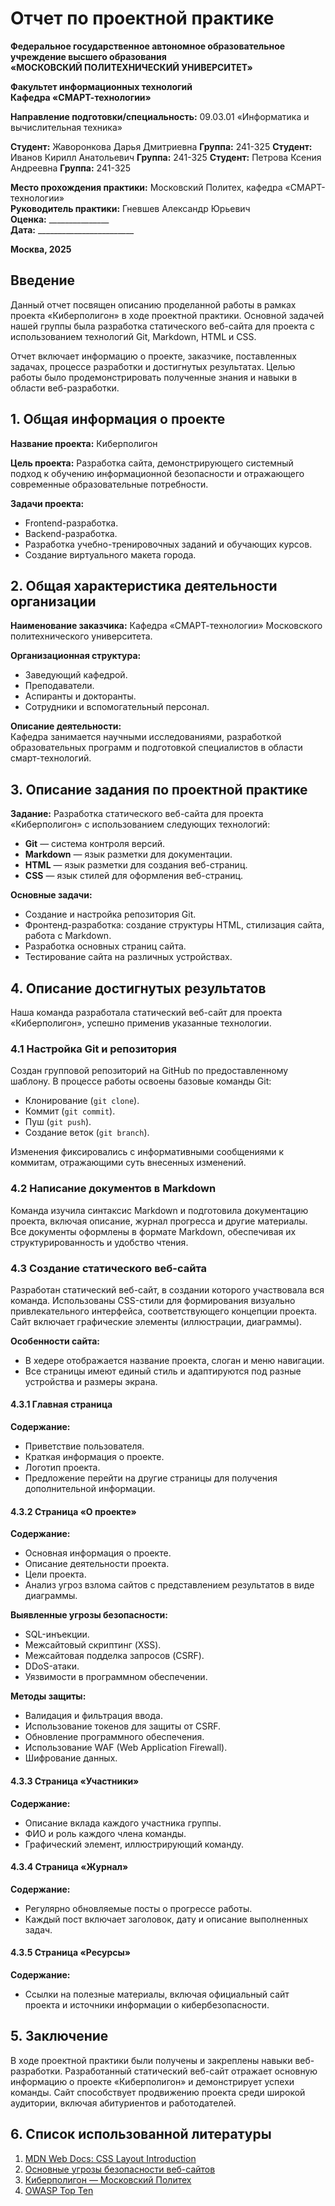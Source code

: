 # Отчет по проектной практике

**Федеральное государственное автономное образовательное учреждение высшего образования**  
**«МОСКОВСКИЙ ПОЛИТЕХНИЧЕСКИЙ УНИВЕРСИТЕТ»**  

**Факультет информационных технологий**  
**Кафедра «СМАРТ-технологии»**  

**Направление подготовки/специальность:** 09.03.01 «Информатика и вычислительная техника»  

**Студент:** Жаворонкова Дарья Дмитриевна
**Группа:** 241-325
**Студент:** Иванов Кирилл Анатольевич
**Группа:** 241-325
**Студент:** Петрова Ксения Андреевна
**Группа:** 241-325  

**Место прохождения практики:** Московский Политех, кафедра «СМАРТ-технологии»  
**Руководитель практики:** Гневшев Александр Юрьевич  
**Оценка:** _______________  
**Дата:** ________________________  

**Москва, 2025**

## Введение

Данный отчет посвящен описанию проделанной работы в рамках проекта «Киберполигон» в ходе проектной практики. Основной задачей нашей группы была разработка статического веб-сайта для проекта с использованием технологий Git, Markdown, HTML и CSS.  

Отчет включает информацию о проекте, заказчике, поставленных задачах, процессе разработки и достигнутых результатах. Целью работы было продемонстрировать полученные знания и навыки в области веб-разработки.

## 1. Общая информация о проекте

**Название проекта:** Киберполигон  

**Цель проекта:** Разработка сайта, демонстрирующего системный подход к обучению информационной безопасности и отражающего современные образовательные потребности.  

**Задачи проекта:**  
- Frontend-разработка.  
- Backend-разработка.  
- Разработка учебно-тренировочных заданий и обучающих курсов.  
- Создание виртуального макета города.  

## 2. Общая характеристика деятельности организации

**Наименование заказчика:** Кафедра «СМАРТ-технологии» Московского политехнического университета.  

**Организационная структура:**  
- Заведующий кафедрой.  
- Преподаватели.  
- Аспиранты и докторанты.  
- Сотрудники и вспомогательный персонал.  

**Описание деятельности:**  
Кафедра занимается научными исследованиями, разработкой образовательных программ и подготовкой специалистов в области смарт-технологий.  

## 3. Описание задания по проектной практике

**Задание:** Разработка статического веб-сайта для проекта «Киберполигон» с использованием следующих технологий:  
- **Git** — система контроля версий.  
- **Markdown** — язык разметки для документации.  
- **HTML** — язык разметки для создания веб-страниц.  
- **CSS** — язык стилей для оформления веб-страниц.  

**Основные задачи:**  
- Создание и настройка репозитория Git.  
- Фронтенд-разработка: создание структуры HTML, стилизация сайта, работа с Markdown.  
- Разработка основных страниц сайта.  
- Тестирование сайта на различных устройствах.  

## 4. Описание достигнутых результатов

Наша команда разработала статический веб-сайт для проекта «Киберполигон», успешно применив указанные технологии.  

### 4.1 Настройка Git и репозитория

Создан групповой репозиторий на GitHub по предоставленному шаблону. В процессе работы освоены базовые команды Git:  
- Клонирование (`git clone`).  
- Коммит (`git commit`).  
- Пуш (`git push`).  
- Создание веток (`git branch`).  

Изменения фиксировались с информативными сообщениями к коммитам, отражающими суть внесенных изменений.  

### 4.2 Написание документов в Markdown

Команда изучила синтаксис Markdown и подготовила документацию проекта, включая описание, журнал прогресса и другие материалы. Все документы оформлены в формате Markdown, обеспечивая их структурированность и удобство чтения.  

### 4.3 Создание статического веб-сайта

Разработан статический веб-сайт, в создании которого участвовала вся команда. Использованы CSS-стили для формирования визуально привлекательного интерфейса, соответствующего концепции проекта. Сайт включает графические элементы (иллюстрации, диаграммы).  

**Особенности сайта:**  
- В хедере отображается название проекта, слоган и меню навигации.  
- Все страницы имеют единый стиль и адаптируются под разные устройства и размеры экрана.  

#### 4.3.1 Главная страница

**Содержание:**  
- Приветствие пользователя.  
- Краткая информация о проекте.  
- Логотип проекта.  
- Предложение перейти на другие страницы для получения дополнительной информации.  

#### 4.3.2 Страница «О проекте»

**Содержание:**  
- Основная информация о проекте.  
- Описание деятельности проекта.  
- Цели проекта.  
- Анализ угроз взлома сайтов с представлением результатов в виде диаграммы.  

**Выявленные угрозы безопасности:**  
- SQL-инъекции.  
- Межсайтовый скриптинг (XSS).  
- Межсайтовая подделка запросов (CSRF).  
- DDoS-атаки.  
- Уязвимости в программном обеспечении.  

**Методы защиты:**  
- Валидация и фильтрация ввода.  
- Использование токенов для защиты от CSRF.  
- Обновление программного обеспечения.  
- Использование WAF (Web Application Firewall).  
- Шифрование данных.  

#### 4.3.3 Страница «Участники»

**Содержание:**  
- Описание вклада каждого участника группы.  
- ФИО и роль каждого члена команды.  
- Графический элемент, иллюстрирующий команду.  

#### 4.3.4 Страница «Журнал»

**Содержание:**  
- Регулярно обновляемые посты о прогрессе работы.  
- Каждый пост включает заголовок, дату и описание выполненных задач.  

#### 4.3.5 Страница «Ресурсы»

**Содержание:**  
- Ссылки на полезные материалы, включая официальный сайт проекта и источники информации о кибербезопасности.  

## 5. Заключение

В ходе проектной практики были получены и закреплены навыки веб-разработки. Разработанный статический веб-сайт отражает основную информацию о проекте «Киберполигон» и демонстрирует успехи команды. Сайт способствует продвижению проекта среди широкой аудитории, включая абитуриентов и работодателей.  

## 6. Список использованной литературы

1. [MDN Web Docs: CSS Layout Introduction](https://developer.mozilla.org/ru/docs/Learn_web_development/Core/CSS_layout/Introduction)  
2. [Основные угрозы безопасности веб-сайтов](https://sky.pro/wiki/javascript/osnovnye-ugrozy-bezopasnosti-veb-sajtov/)  
3. [Киберполигон — Московский Политех](https://projects.mospolytech.ru/tproduct/413315123-945301126692-kiberpoligon)  
4. [OWASP Top Ten](https://owasp.org/www-project-top-ten/)  
